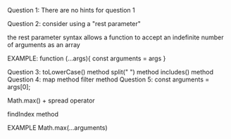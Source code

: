 Question 1:
There are no hints for question 1

Question 2:
consider using a "rest parameter"

the rest parameter syntax allows a function to accept an indefinite number of arguments as an array

EXAMPLE: function (...args){ const arguments = args }

Question 3:
toLowerCase() method
split(" ") method
includes() method
Question 4:
map method
filter method
Question 5:
const arguments = args[0];

Math.max() + spread operator

findIndex method

EXAMPLE Math.max(...arguments)